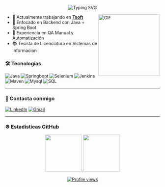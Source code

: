 <p align="center">
  <img src="https://readme-typing-svg.herokuapp.com?font=Indie+Flower&size=33&pause=400&center=true&color=F7F7F7&width=350&lines=Hola!+Soy+Mateo+%F0%9F%91%8B;Desarrollador+Java;T%C3%A9cnico+en+Inform%C3%A1tica+;Analista+de+Sistemas" alt="Typing SVG" /></p>

<img align="right" alt="GIF" height="200px" src="https://user-images.githubusercontent.com/74038190/214375888-0dc62524-fb43-43fd-9479-098b471d1b9c.gif" />

- 💼 Actualmente trabajando en [**Tsoft**](www.tsoftglobal.com)
- 🚀 Enfocado en Backend con Java + Spring Boot  
- 🧪 Experiencia en QA Manual y Automatización  
- 📚 Tesista de Licenciatura en Sistemas de Informacion

### 🛠️ Tecnologías

  ![Java](http://img.shields.io/badge/-Java-e8892f?style=flat-square&logo=java&logo)
  ![Springboot](http://img.shields.io/badge/-Springboot-629e3a?style=flat-square&logo=springboot&logoColor=white)
  ![Selenium](https://img.shields.io/badge/-Selenium-43B02A?style=flat-square&logo=selenium&logoColor=white)
  ![Jenkins](https://img.shields.io/badge/-Jenkins-D33833?style=flat-square&logo=jenkins&logoColor=white)
  ![Maven](http://img.shields.io/badge/-Maven-white?style=flat-square&logo=apachemaven&logoColor=bc2043)
  ![Mysql](http://img.shields.io/badge/-Mysql-white?style=flat-square&logo=mysql)
  ![SQL](https://img.shields.io/badge/-SQL-000000?style=flat&logo=postgresql)
  
---

### 💬 Contacta conmigo
<p>
<a href="https://www.linkedin.com/in/mlunabazan/"><img src="https://img.shields.io/badge/linkedin-%230A66C2.svg?style=plastic&logo=linkedin&logoColor=white" alt="LinkedIn"/></a>
<a href="mailto:melb201196@gmail.com"><img img src="https://img.shields.io/badge/gmail-%23EA4335.svg?style=plastic&logo=gmail&logoColor=white" alt="Gmail"/></a>
</p>

---

### ⚙️&nbsp;Estadísticas GitHub

<p align="center">
  <a href="https://github.com/melb96">
    <img height="120em" src="https://github-readme-stats-eight-theta.vercel.app/api?username=melb96&show_icons=true&theme=algolia&include_all_commits=true&count_private=true"/>
  </a>
  <a href="https://github.com/melb96">
    <img height="120em" src="https://github-readme-stats-eight-theta.vercel.app/api/top-langs/?username=melb96&layout=compact&langs_count=8&theme=algolia"/>
  </a>
</p>

<p align="center">
  <a href="https://github.com/melb96">
    <img src="https://komarev.com/ghpvc/?username=melb96&color=blue&style=flat" alt="Profile views"/>
  </a>
</p>
